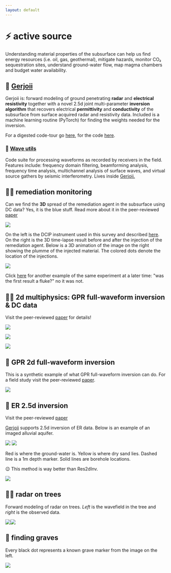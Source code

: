 ```yaml
---
layout: default
---
```


# ⚡ active source

Understanding material properties of the subsurface can help us find energy resources (i.e. oil, gas, geothermal), mitigate hazards, monitor CO₂ sequestration sites, understand ground-water flow, map magma chambers and budget water availability.

## 🔰 [Gerjoii](https://github.com/diegozain/gerjoii)

Gerjoii is: forward modeling of ground penetrating **radar** and **electrical resistivity** together with a novel 2.5d joint multi-parameter **inversion algorithm** that recovers electrical **permittivity** and **conductivity** of the subsurface from surface acquired radar and resistivity data. Included is a machine learning routine (PyTorch) for finding the weights needed for the inversion.

For a digested code-tour go [here](https://github.com/diegozain/gerjoii/blob/master/docs/manuals/about/gerjoii-show.pdf), for the code [here](https://github.com/diegozain/gerjoii).

### 🌊 [Wave utils](./gerjoii)

Code suite for processing waveforms as recorded by receivers in the field. Features include: frequency domain filtering, beamforming analysis, frequency time analysis, multichannel analysis of surface waves, and virtual source gathers by seismic interferometry. Lives inside [Gerjoii.](https://github.com/diegozain/gerjoii)

## 🔌⛽ remediation monitoring

Can we find the **3D** spread of the remediation agent in the subsurface using DC data? Yes, it is the blue stuff. Read more about it in the peer-reviewed [paper](https://library.seg.org/doi/abs/10.1190/geo2023-0093.1)

![](images/adapt-dcip.png)

On the left is the DCIP instrument used in this survey and described [here](https://library.seg.org/doi/10.1190/geo2023-0518.1). On the right is the 3D time-lapse result before and after the injection of the remediation agent. Below is a 3D animation of the image on the right showing the plumme of the injected material. The colored dots denote the location of the injections.

![](images/quots.gif)

Click [here](images/quots23.gif) for another example of the same experiment at a later time: "was the first result a fluke?" no it was not.

## 📡🔌 2d multiphysics: GPR full-waveform inversion & DC data

Visit the peer-reviewed [paper](https://doi.org/10.1190/geo2021-0161.1) for details!

![](images/condus.png)

![](images/wavefield-wbg.gif)

![](images/data-wdc-color.png)

## 📡 GPR 2d full-waveform inversion

This is a synthetic example of what GPR full-waveform inversion can do. For a field study visit the peer-reviewed [paper](https://doi.org/10.1190/geo2021-0161.1).

![](images/tinyradar.png)

## 🔌 ER 2.5d inversion

Visit the peer-reviewed [paper](https://library.seg.org/doi/10.1190/geo2020-0373.1)

[Gerjoii](https://github.com/diegozain/gerjoii) supports 2.5d inversion of ER data. Below is an example of an imaged alluvial aquifer.

![](images/bhrs-er.jpg)
![](images/bhrs-dc.png)

Red is where the ground-water is. Yellow is where dry sand lies. Dashed line is a 1m depth marker. Solid lines are borehole locations.

😉 This method is way better than Res2dInv.

![](images/gerjoii-vs-res2dinv.png)

## 📡🌳 radar on trees

Forward modeling of radar on trees. _Left_ is the wavefield in the tree and _right_ is the observed data.

![](images/wavefield.gif)![](images/line1-tree.png)

## 👻 finding graves

Every black dot represents a known grave marker from the image on the left.

[![](images/idaho-energy.jpg)](./)
